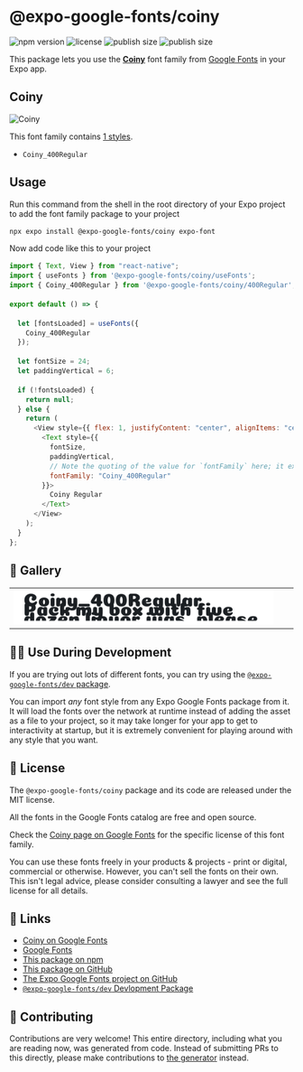 # @expo-google-fonts/coiny

![npm version](https://flat.badgen.net/npm/v/@expo-google-fonts/coiny)
![license](https://flat.badgen.net/github/license/expo/google-fonts)
![publish size](https://flat.badgen.net/packagephobia/install/@expo-google-fonts/coiny)
![publish size](https://flat.badgen.net/packagephobia/publish/@expo-google-fonts/coiny)

This package lets you use the [**Coiny**](https://fonts.google.com/specimen/Coiny) font family from [Google Fonts](https://fonts.google.com/) in your Expo app.

## Coiny

![Coiny](./font-family.png)

This font family contains [1 styles](#-gallery).

- `Coiny_400Regular`

## Usage

Run this command from the shell in the root directory of your Expo project to add the font family package to your project

```sh
npx expo install @expo-google-fonts/coiny expo-font
```

Now add code like this to your project

```js
import { Text, View } from "react-native";
import { useFonts } from '@expo-google-fonts/coiny/useFonts';
import { Coiny_400Regular } from '@expo-google-fonts/coiny/400Regular';

export default () => {

  let [fontsLoaded] = useFonts({
    Coiny_400Regular
  });

  let fontSize = 24;
  let paddingVertical = 6;

  if (!fontsLoaded) {
    return null;
  } else {
    return (
      <View style={{ flex: 1, justifyContent: "center", alignItems: "center" }}>
        <Text style={{
          fontSize,
          paddingVertical,
          // Note the quoting of the value for `fontFamily` here; it expects a string!
          fontFamily: "Coiny_400Regular"
        }}>
          Coiny Regular
        </Text>
      </View>
    );
  }
};
```

## 🔡 Gallery


||||
|-|-|-|
|![Coiny_400Regular](./400Regular/Coiny_400Regular.ttf.png)||||


## 👩‍💻 Use During Development

If you are trying out lots of different fonts, you can try using the [`@expo-google-fonts/dev` package](https://github.com/expo/google-fonts/tree/master/font-packages/dev#readme).

You can import _any_ font style from any Expo Google Fonts package from it. It will load the fonts over the network at runtime instead of adding the asset as a file to your project, so it may take longer for your app to get to interactivity at startup, but it is extremely convenient for playing around with any style that you want.


## 📖 License

The `@expo-google-fonts/coiny` package and its code are released under the MIT license.

All the fonts in the Google Fonts catalog are free and open source.

Check the [Coiny page on Google Fonts](https://fonts.google.com/specimen/Coiny) for the specific license of this font family.

You can use these fonts freely in your products & projects - print or digital, commercial or otherwise. However, you can't sell the fonts on their own. This isn't legal advice, please consider consulting a lawyer and see the full license for all details.

## 🔗 Links

- [Coiny on Google Fonts](https://fonts.google.com/specimen/Coiny)
- [Google Fonts](https://fonts.google.com/)
- [This package on npm](https://www.npmjs.com/package/@expo-google-fonts/coiny)
- [This package on GitHub](https://github.com/expo/google-fonts/tree/master/font-packages/coiny)
- [The Expo Google Fonts project on GitHub](https://github.com/expo/google-fonts)
- [`@expo-google-fonts/dev` Devlopment Package](https://github.com/expo/google-fonts/tree/master/font-packages/dev)

## 🤝 Contributing

Contributions are very welcome! This entire directory, including what you are reading now, was generated from code. Instead of submitting PRs to this directly, please make contributions to [the generator](https://github.com/expo/google-fonts/tree/master/packages/generator) instead.
